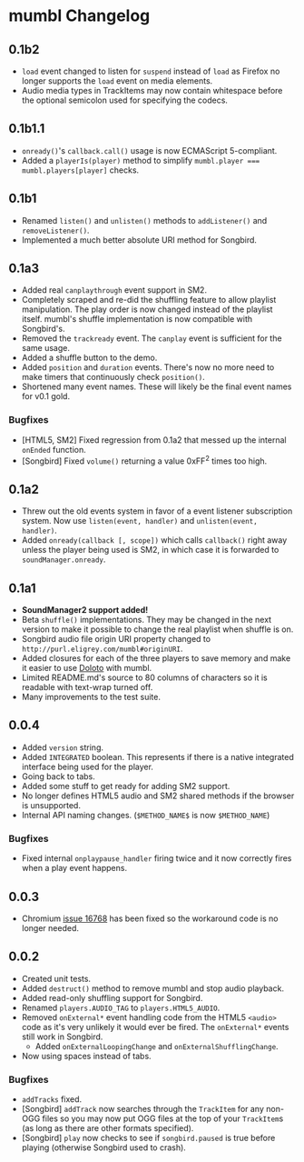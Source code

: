 mumbl Changelog
===============

0.1b2
-----

 * `load` event changed to listen for `suspend` instead of `load` as Firefox no longer
   supports the `load` event on media elements.
 * Audio media types in TrackItems may now contain whitespace before the optional
   semicolon used for specifying the codecs.


0.1b1.1
-----

 * `onready()`'s `callback.call()` usage is now ECMAScript 5-compliant.
 * Added a `playerIs(player)` method to simplify
   `mumbl.player === mumbl.players[player]` checks.


0.1b1
-----

 * Renamed `listen()` and `unlisten()` methods to `addListener()` and `removeListener()`.
 * Implemented a much better absolute URI method for Songbird.


0.1a3
-----

 * Added real `canplaythrough` event support in SM2.
 * Completely scraped and re-did the shuffling feature to allow playlist manipulation.
   The play order is now changed instead of the playlist itself. mumbl's shuffle
   implementation is now compatible with Songbird's.
 * Removed the `trackready` event. The `canplay` event is sufficient for the same usage.
 * Added a shuffle button to the demo.
 * Added `position` and `duration` events. There's now no more need to make timers
   that continuously check `position()`.
 * Shortened many event names. These will likely be the final event names for v0.1 gold.

### Bugfixes

 * \[HTML5, SM2\] Fixed regression from 0.1a2 that messed up the internal `onEnded`
   function.
 * \[Songbird\] Fixed `volume()` returning a value 0xFF<sup>2</sup> times too high.


0.1a2
-----

 * Threw out the old events system in favor of a event listener subscription system.
   Now use `listen(event, handler)` and `unlisten(event, handler)`.
 * Added `onready(callback [, scope])` which calls `callback()` right away
   unless the player being used is SM2, in which case it is forwarded to
   `soundManager.onready`.


0.1a1
-----

 * **SoundManager2 support added!**
 * Beta `shuffle()` implementations. They may be changed in the next version to
   make it possible to change the real playlist when shuffle is on.
 * Songbird audio file origin URI property changed to
   `http://purl.eligrey.com/mumbl#originURI`.
 * Added closures for each of the three players to save memory and make it easier to
   use [Doloto](http://msdn.microsoft.com/en-us/devlabs/ee423534.aspx) with mumbl.
 * Limited README.md's source to 80 columns of characters so it is readable with
   text-wrap turned off.
 * Many improvements to the test suite.


0.0.4
-----

 * Added `version` string.
 * Added `INTEGRATED` boolean. This represents if there is a native integrated
   interface being used for the player.
 * Going back to tabs.
 * Added some stuff to get ready for adding SM2 support.
 * No longer defines HTML5 audio and SM2 shared methods if the browser is
   unsupported.
 * Internal API naming changes. (`$METHOD_NAME$` is now `$METHOD_NAME`)

### Bugfixes

 * Fixed internal `onplaypause_handler` firing twice and it now correctly fires when a
   play event happens.


0.0.3
-----

 * Chromium [issue 16768](http://code.google.com/p/chromium/issues/detail?id=16768) has
   been fixed so the workaround code is no longer needed.


0.0.2
-----

 * Created unit tests.
 * Added `destruct()` method to remove mumbl and stop audio playback.
 * Added read-only shuffling support for Songbird.
 * Renamed `players.AUDIO_TAG` to `players.HTML5_AUDIO`.
 * Removed `onExternal*` event handling code from the HTML5 `<audio>` code as it's
   very unlikely it would ever be fired. The `onExternal*` events still work in Songbird.
   * Added `onExternalLoopingChange` and `onExternalShufflingChange`.
 * Now using spaces instead of tabs.

### Bugfixes
 * `addTracks` fixed.
 * \[Songbird\] `addTrack` now searches through the `TrackItem` for any non-OGG files
   so you may now put OGG files at the top of your `TrackItem`s (as long as there are
   other formats specified).
 * \[Songbird\] `play` now checks to see if `songbird.paused` is true before playing
   (otherwise Songbird used to crash).

